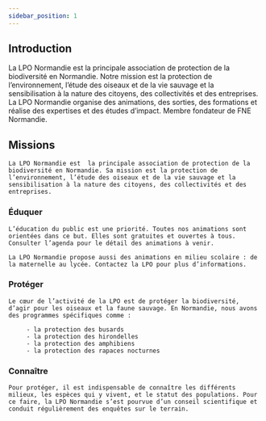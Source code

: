 ```yaml
---
sidebar_position: 1
---
```

## Introduction

   La LPO Normandie est la principale association de protection de la biodiversité en Normandie. Notre mission est la protection de l’environnement, l’étude des oiseaux et de la vie sauvage et la sensibilisation à la nature des citoyens, des collectivités et des entreprises. La LPO Normandie organise des animations, des sorties, des formations et réalise des expertises et des études d’impact. Membre fondateur de FNE Normandie.

## Missions
    La LPO Normandie est  la principale association de protection de la biodiversité en Normandie. Sa mission est la protection de l’environnement, l’étude des oiseaux et de la vie sauvage et la sensibilisation à la nature des citoyens, des collectivités et des entreprises.
      
  ### Éduquer

    L’éducation du public est une priorité. Toutes nos animations sont orientées dans ce but. Elles sont gratuites et ouvertes à tous. Consulter l’agenda pour le détail des animations à venir.

    La LPO Normandie propose aussi des animations en milieu scolaire : de la maternelle au lycée. Contactez la LPO pour plus d’informations.

  ### Protéger

    Le cœur de l’activité de la LPO est de protéger la biodiversité, d’agir pour les oiseaux et la faune sauvage. En Normandie, nous avons des programmes spécifiques comme :

         - la protection des busards
         - la protection des hirondelles
         - la protection des amphibiens
         - la protection des rapaces nocturnes

  ### Connaître

    Pour protéger, il est indispensable de connaître les différents milieux, les espèces qui y vivent, et le statut des populations. Pour ce faire, la LPO Normandie s’est pourvue d’un conseil scientifique et conduit régulièrement des enquêtes sur le terrain.